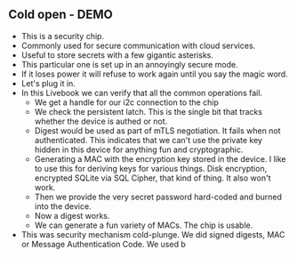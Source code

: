 
## Cold open - DEMO

- This is a security chip.
- Commonly used for secure communication with cloud services.
- Useful to store secrets with a few gigantic asterisks.
- This particular one is set up in an annoyingly secure mode.
- If it loses power it will refuse to work again until you say the magic word.
- Let's plug it in.
- In this Livebook we can verify that all the common operations fail.
	- We get a handle for our i2c connection to the chip
	- We check the persistent latch. This is the single bit that tracks whether the device is authed or not.
	- Digest would be used as part of mTLS negotiation. It fails when not authenticated. This indicates that we can't use the private key hidden in this device for anything fun and cryptographic.
	- Generating a MAC with the encryption key stored in the device. I like to use this for deriving keys for various things. Disk encryption, encrypted SQLite via SQL Cipher, that kind of thing. It also won't work.
	- Then we provide the very secret password hard-coded and burned into the device.
	- Now a digest works.
	- We can generate a fun variety of MACs. The chip is usable.
- This was security mechanism cold-plunge. We did signed digests, MAC or Message Authentication Code. We used b

## 
